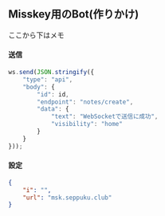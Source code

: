 ## Misskey用のBot(作りかけ)
ここから下はメモ

#### 送信
```javascript
ws.send(JSON.stringify({
    "type": "api",
    "body": {
        "id": id,
        "endpoint": "notes/create",
        "data": {
            "text": "WebSocketで送信に成功",
            "visibility": "home"
        }
    }
}));
```

#### 設定
```json
{
    "i": "",
    "url": "msk.seppuku.club"
}
```
